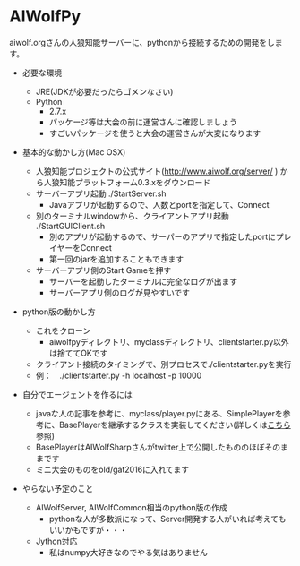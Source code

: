 # AIWolfPy

aiwolf.orgさんの人狼知能サーバーに、pythonから接続するための開発をします。　　
  
* 必要な環境
	* JRE(JDKが必要だったらゴメンなさい)
	* Python
		* 2.7.x
		* パッケージ等は大会の前に運営さんに確認しましょう
		* すごいパッケージを使うと大会の運営さんが大変になります

* 基本的な動かし方(Mac OSX)
	* 人狼知能プロジェクトの公式サイト(http://www.aiwolf.org/server/ ) から人狼知能プラットフォーム0.3.xをダウンロード
	* サーバーアプリ起動 ./StartServer.sh
		* Javaアプリが起動するので、人数とportを指定して、Connect
	* 別のターミナルwindowから、クライアントアプリ起動  ./StartGUIClient.sh 
		* 別のアプリが起動するので、サーパーのアプリで指定したportにプレイヤーをConnect	
		* 第一回のjarを追加することもできます
	* サーバーアプリ側のStart Gameを押す
		* サーバーを起動したターミナルに完全なログが出ます
		* サーバーアプリ側のログが見やすいです
  	
* python版の動かし方
	* これをクローン
		* aiwolfpyディレクトリ、myclassディレクトリ、clientstarter.py以外は捨ててOKです
	* クライアント接続のタイミングで、別プロセスで./clientstarter.pyを実行
	* 例：　./clientstarter.py -h localhost -p 10000
		

* 自分でエージェントを作るには
	* javaな人の記事を参考に、myclass/player.pyにある、SimplePlayerを参考に、BasePlayerを継承するクラスを実装してください(詳しくは[こちら](http://k-harada.github.io/AIWolfPy/about_Player.html) 参照)
	* BasePlayerはAIWolfSharpさんがtwitter上で公開したもののほぼそのままです
	* ミニ大会のものをold/gat2016に入れてます


	

	 
* やらない予定のこと
	* AIWolfServer, AIWolfCommon相当のpython版の作成
		* pythonな人が多数派になって、Server開発する人がいれば考えてもいいかもですが・・・
	* Jython対応
		* 私はnumpy大好きなのでやる気はありません  